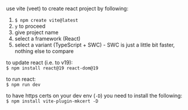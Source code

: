 use vite (veet) to create react project by following:
1. `$ npm create vite@latest`
2. `y` to proceed
3. give project name
4. select a framework (React)
5. select a variant (TypeScript + SWC) - SWC is just a little bit faster, nothing else to compare

to update react (i.e. to v19): \
`$ npm install react@19 react-dom@19`

to run react: \
`$ npm run dev`

to have https certs on your dev env (`-D`) you need to install the following: \
`$ npm install vite-plugin-mkcert -D`